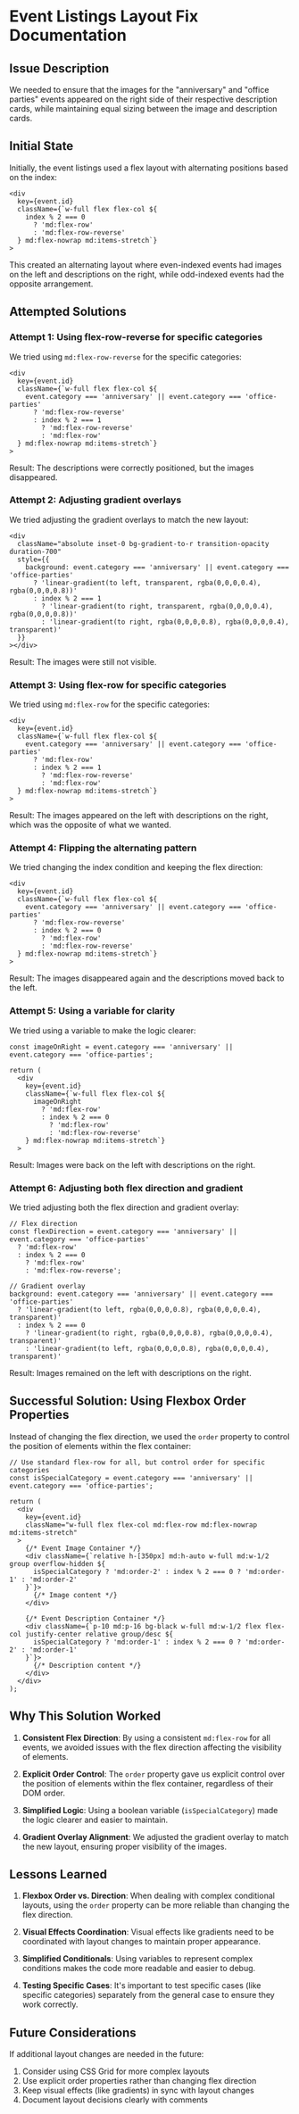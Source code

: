 # Event Listings Layout Fix Documentation

## Issue Description

We needed to ensure that the images for the "anniversary" and "office parties" events appeared on the right side of their respective description cards, while maintaining equal sizing between the image and description cards.

## Initial State

Initially, the event listings used a flex layout with alternating positions based on the index:

```tsx
<div
  key={event.id}
  className={`w-full flex flex-col ${
    index % 2 === 0 
      ? 'md:flex-row' 
      : 'md:flex-row-reverse'
  } md:flex-nowrap md:items-stretch`}
>
```

This created an alternating layout where even-indexed events had images on the left and descriptions on the right, while odd-indexed events had the opposite arrangement.

## Attempted Solutions

### Attempt 1: Using flex-row-reverse for specific categories

We tried using `md:flex-row-reverse` for the specific categories:

```tsx
<div
  key={event.id}
  className={`w-full flex flex-col ${
    event.category === 'anniversary' || event.category === 'office-parties' 
      ? 'md:flex-row-reverse' 
      : index % 2 === 1 
        ? 'md:flex-row-reverse' 
        : 'md:flex-row'
  } md:flex-nowrap md:items-stretch`}
>
```

Result: The descriptions were correctly positioned, but the images disappeared.

### Attempt 2: Adjusting gradient overlays

We tried adjusting the gradient overlays to match the new layout:

```tsx
<div
  className="absolute inset-0 bg-gradient-to-r transition-opacity duration-700"
  style={{
    background: event.category === 'anniversary' || event.category === 'office-parties'
      ? 'linear-gradient(to left, transparent, rgba(0,0,0,0.4), rgba(0,0,0,0.8))'
      : index % 2 === 1
        ? 'linear-gradient(to right, transparent, rgba(0,0,0,0.4), rgba(0,0,0,0.8))'
        : 'linear-gradient(to right, rgba(0,0,0,0.8), rgba(0,0,0,0.4), transparent)'
  }}
></div>
```

Result: The images were still not visible.

### Attempt 3: Using flex-row for specific categories

We tried using `md:flex-row` for the specific categories:

```tsx
<div
  key={event.id}
  className={`w-full flex flex-col ${
    event.category === 'anniversary' || event.category === 'office-parties' 
      ? 'md:flex-row' 
      : index % 2 === 1 
        ? 'md:flex-row-reverse' 
        : 'md:flex-row'
  } md:flex-nowrap md:items-stretch`}
>
```

Result: The images appeared on the left with descriptions on the right, which was the opposite of what we wanted.

### Attempt 4: Flipping the alternating pattern

We tried changing the index condition and keeping the flex direction:

```tsx
<div
  key={event.id}
  className={`w-full flex flex-col ${
    event.category === 'anniversary' || event.category === 'office-parties' 
      ? 'md:flex-row-reverse' 
      : index % 2 === 0 
        ? 'md:flex-row' 
        : 'md:flex-row-reverse'
  } md:flex-nowrap md:items-stretch`}
>
```

Result: The images disappeared again and the descriptions moved back to the left.

### Attempt 5: Using a variable for clarity

We tried using a variable to make the logic clearer:

```tsx
const imageOnRight = event.category === 'anniversary' || event.category === 'office-parties';
  
return (
  <div
    key={event.id}
    className={`w-full flex flex-col ${
      imageOnRight 
        ? 'md:flex-row' 
        : index % 2 === 0 
          ? 'md:flex-row' 
          : 'md:flex-row-reverse'
    } md:flex-nowrap md:items-stretch`}
  >
```

Result: Images were back on the left with descriptions on the right.

### Attempt 6: Adjusting both flex direction and gradient

We tried adjusting both the flex direction and gradient overlay:

```tsx
// Flex direction
const flexDirection = event.category === 'anniversary' || event.category === 'office-parties'
  ? 'md:flex-row'
  : index % 2 === 0 
    ? 'md:flex-row' 
    : 'md:flex-row-reverse';

// Gradient overlay
background: event.category === 'anniversary' || event.category === 'office-parties'
  ? 'linear-gradient(to left, rgba(0,0,0,0.8), rgba(0,0,0,0.4), transparent)'
  : index % 2 === 0
    ? 'linear-gradient(to right, rgba(0,0,0,0.8), rgba(0,0,0,0.4), transparent)'
    : 'linear-gradient(to left, rgba(0,0,0,0.8), rgba(0,0,0,0.4), transparent)'
```

Result: Images remained on the left with descriptions on the right.

## Successful Solution: Using Flexbox Order Properties

Instead of changing the flex direction, we used the `order` property to control the position of elements within the flex container:

```tsx
// Use standard flex-row for all, but control order for specific categories
const isSpecialCategory = event.category === 'anniversary' || event.category === 'office-parties';

return (
  <div
    key={event.id}
    className="w-full flex flex-col md:flex-row md:flex-nowrap md:items-stretch"
  >
    {/* Event Image Container */}
    <div className={`relative h-[350px] md:h-auto w-full md:w-1/2 group overflow-hidden ${
      isSpecialCategory ? 'md:order-2' : index % 2 === 0 ? 'md:order-1' : 'md:order-2'
    }`}>
      {/* Image content */}
    </div>

    {/* Event Description Container */}
    <div className={`p-10 md:p-16 bg-black w-full md:w-1/2 flex flex-col justify-center relative group/desc ${
      isSpecialCategory ? 'md:order-1' : index % 2 === 0 ? 'md:order-2' : 'md:order-1'
    }`}>
      {/* Description content */}
    </div>
  </div>
);
```

## Why This Solution Worked

1. **Consistent Flex Direction**: By using a consistent `md:flex-row` for all events, we avoided issues with the flex direction affecting the visibility of elements.

2. **Explicit Order Control**: The `order` property gave us explicit control over the position of elements within the flex container, regardless of their DOM order.

3. **Simplified Logic**: Using a boolean variable (`isSpecialCategory`) made the logic clearer and easier to maintain.

4. **Gradient Overlay Alignment**: We adjusted the gradient overlay to match the new layout, ensuring proper visibility of the images.

## Lessons Learned

1. **Flexbox Order vs. Direction**: When dealing with complex conditional layouts, using the `order` property can be more reliable than changing the flex direction.

2. **Visual Effects Coordination**: Visual effects like gradients need to be coordinated with layout changes to maintain proper appearance.

3. **Simplified Conditionals**: Using variables to represent complex conditions makes the code more readable and easier to debug.

4. **Testing Specific Cases**: It's important to test specific cases (like specific categories) separately from the general case to ensure they work correctly.

## Future Considerations

If additional layout changes are needed in the future:

1. Consider using CSS Grid for more complex layouts
2. Use explicit order properties rather than changing flex direction
3. Keep visual effects (like gradients) in sync with layout changes
4. Document layout decisions clearly with comments